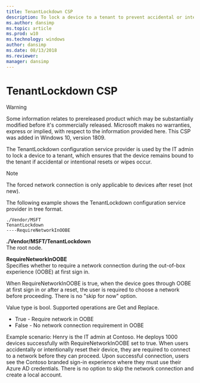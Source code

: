 ```yaml
---
title: TenantLockdown CSP
description: To lock a device to a tenant to prevent accidental or intentional resets or wipes, use the TenantLockdown configuration service provider.
ms.author: dansimp
ms.topic: article
ms.prod: w10
ms.technology: windows
author: dansimp
ms.date: 08/13/2018
ms.reviewer: 
manager: dansimp
---
```


# TenantLockdown CSP

> [!WARNING]
> Some information relates to prereleased product which may be substantially modified before it's commercially released. Microsoft makes no warranties, express or implied, with respect to the information provided here. This CSP was added in Windows 10, version 1809.

The TenantLockdown configuration service provider is used by the IT admin to lock a device to a tenant, which ensures that the device remains bound to the tenant if accidental or intentional resets or wipes occur.

> [!NOTE]
> The forced network connection is only applicable to devices after reset (not new).

The following example shows the TenantLockdown configuration service provider in tree format.
```
./Vendor/MSFT
TenantLockdown
----RequireNetworkInOOBE
```
<a href="" id="tenantlockdown"></a>**./Vendor/MSFT/TenantLockdown**  
The root node.

<a href="" id="requirenetworkinoobe"></a>**RequireNetworkInOOBE**  
Specifies whether to require a network connection during the out-of-box experience (OOBE) at first sign in.

When RequireNetworkInOOBE is true, when the device goes through OOBE at first sign in or after a reset, the user is required to choose a network before proceeding. There is no "skip for now" option.

Value type is bool. Supported operations are Get and Replace.

-  True - Require network in OOBE  
-  False - No network connection requirement in OOBE

Example scenario:  Henry is the IT admin at Contoso. He deploys 1000 devices successfully with RequireNetworkInOOBE set to true. When users accidentally or intentionally reset their device, they are required to connect to a network before they can proceed. Upon successful connection, users see the Contoso branded sign-in experience where they must use their Azure AD credentials. There is no option to skip the network connection and create a local account.
